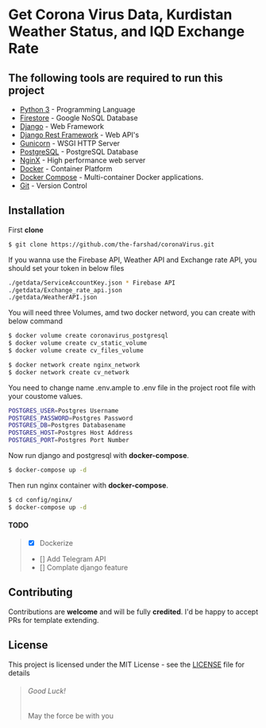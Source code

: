 # Get Corona Virus Data, Kurdistan Weather Status, and IQD Exchange Rate

## The following tools are required to run this project

-   [Python 3](https://www.python.org/) - Programming Language
-   [Firestore](https://console.firebase.google.com/) - Google NoSQL Database
-   [Django](https://www.djangoproject.com/) - Web Framework
-   [Django Rest Framework](https://www.django-rest-framework.org/) - Web API's
-   [Gunicorn](https://gunicorn.org/) - WSGI HTTP Server
-   [PostgreSQL](https://www.postgresql.org/) - PostgreSQL Database
-   [NginX](https://www.nginx.com/) - High performance web server
-   [Docker](https://www.docker.com/) - Container Platform
-   [Docker Compose](https://docs.docker.com/compose/) - Multi-container Docker applications.
-   [Git](https://git-scm.com/) - Version Control

##  Installation
First **clone** 

```sh
$ git clone https://github.com/the-farshad/coronaVirus.git
```
If you wanna use the Firebase API, Weather API and Exchange rate API, you should set your token in below files

```sh
./getdata/ServiceAccountKey.json * Firebase API
./getdata/Exchange_rate_api.json
./getdata/WeatherAPI.json

```

You will need three Volumes, amd two docker netword, you can create with below command

```sh
$ docker volume create coronavirus_postgresql
$ docker volume create cv_static_volume
$ docker volume create cv_files_volume
```

```sh
$ docker network create nginx_network
$ docker network create cv_network
``` 
You need to change name .env.ample to .env file in the project root file with your coustome values.
```sh
POSTGRES_USER=Postgres Username
POSTGRES_PASSWORD=Postgres Password
POSTGRES_DB=Postgres Databasename
POSTGRES_HOST=Postgres Host Address
POSTGRES_PORT=Postgres Port Number 
```
Now run django and postgresql with **docker-compose**.
```sh
$ docker-compose up -d
```
Then run nginx container with **docker-compose**.
```sh
$ cd config/nginx/
$ docker-compose up -d
```

#### TODO
> - [x] Dockerize
> - [] Add Telegram API
> - [] Complate django feature


## Contributing
Contributions are  **welcome**  and will be fully  **credited**. I'd be happy to accept PRs for template extending.

## License
This project is licensed under the MIT License - see the [LICENSE](https://github.com/the-farshad/coronaVirus/blob/master/LICENSE) file for details

> ###### Good Luck!
> May the force be with you
